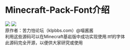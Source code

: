 # Minecraft-Pack-Font介绍
![](https://img.shields.io/badge/版本(Releases)-V1.0.0-skyblue.svg)  ![](https://img.shields.io/badge/原作者-苦力怕论坛@喵酱酱-green.svg)<br>
原作者：苦力怕论坛（klpbbs.com）@喵酱酱<br>
利用这些源码可以在Minecraft基岩版中成功实现使用.ttf的字体<br>
此源码完全开源，以便供大家研究或使用<br>
